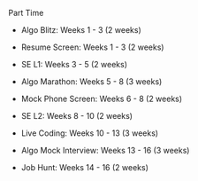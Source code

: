 Part Time

- Algo Blitz: Weeks 1 - 3 (2 weeks)

- Resume Screen: Weeks 1 - 3 (2 weeks)

- SE L1: Weeks 3 - 5 (2 weeks)

- Algo Marathon: Weeks 5 - 8 (3 weeks)

- Mock Phone Screen: Weeks 6 - 8 (2 weeks)

- SE L2: Weeks 8 - 10 (2 weeks)

- Live Coding: Weeks 10 - 13 (3 weeks)

- Algo Mock Interview: Weeks 13 - 16 (3 weeks)

- Job Hunt: Weeks 14 - 16 (2 weeks)
